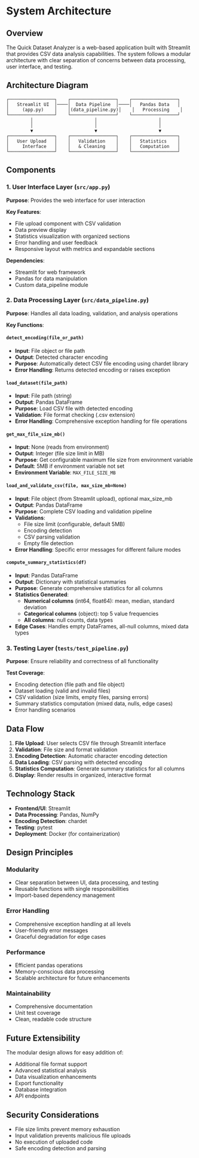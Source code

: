 # System Architecture

## Overview

The Quick Dataset Analyzer is a web-based application built with Streamlit that provides CSV data analysis capabilities. The system follows a modular architecture with clear separation of concerns between data processing, user interface, and testing.

## Architecture Diagram

```
┌─────────────────┐    ┌─────────────────┐    ┌─────────────────┐
│   Streamlit UI  │────│  Data Pipeline  │────│   Pandas Data   │
│     (app.py)    │    │(data_pipeline.py)│    │   Processing    │
└─────────────────┘    └─────────────────┘    └─────────────────┘
         │                       │                       │
         │                       │                       │
         ▼                       ▼                       ▼
┌─────────────────┐    ┌─────────────────┐    ┌─────────────────┐
│   User Upload   │    │   Validation    │    │   Statistics    │
│     Interface   │    │   & Cleaning    │    │   Computation   │
└─────────────────┘    └─────────────────┘    └─────────────────┘
```

## Components

### 1. User Interface Layer (`src/app.py`)

**Purpose**: Provides the web interface for user interaction

**Key Features**:
- File upload component with CSV validation
- Data preview display
- Statistics visualization with organized sections
- Error handling and user feedback
- Responsive layout with metrics and expandable sections

**Dependencies**:
- Streamlit for web framework
- Pandas for data manipulation
- Custom data_pipeline module

### 2. Data Processing Layer (`src/data_pipeline.py`)

**Purpose**: Handles all data loading, validation, and analysis operations

**Key Functions**:

#### `detect_encoding(file_or_path)`
- **Input**: File object or file path
- **Output**: Detected character encoding
- **Purpose**: Automatically detect CSV file encoding using chardet library
- **Error Handling**: Returns detected encoding or raises exception

#### `load_dataset(file_path)`
- **Input**: File path (string)
- **Output**: Pandas DataFrame
- **Purpose**: Load CSV file with detected encoding
- **Validation**: File format checking (.csv extension)
- **Error Handling**: Comprehensive exception handling for file operations

#### `get_max_file_size_mb()`
- **Input**: None (reads from environment)
- **Output**: Integer (file size limit in MB)
- **Purpose**: Get configurable maximum file size from environment variable
- **Default**: 5MB if environment variable not set
- **Environment Variable**: `MAX_FILE_SIZE_MB`

#### `load_and_validate_csv(file, max_size_mb=None)`
- **Input**: File object (from Streamlit upload), optional max_size_mb
- **Output**: Pandas DataFrame
- **Purpose**: Complete CSV loading and validation pipeline
- **Validations**:
  - File size limit (configurable, default 5MB)
  - Encoding detection
  - CSV parsing validation
  - Empty file detection
- **Error Handling**: Specific error messages for different failure modes

#### `compute_summary_statistics(df)`
- **Input**: Pandas DataFrame
- **Output**: Dictionary with statistical summaries
- **Purpose**: Generate comprehensive statistics for all columns
- **Statistics Generated**:
  - **Numerical columns** (int64, float64): mean, median, standard deviation
  - **Categorical columns** (object): top 5 value frequencies
  - **All columns**: null counts, data types
- **Edge Cases**: Handles empty DataFrames, all-null columns, mixed data types

### 3. Testing Layer (`tests/test_pipeline.py`)

**Purpose**: Ensure reliability and correctness of all functionality

**Test Coverage**:
- Encoding detection (file path and file object)
- Dataset loading (valid and invalid files)
- CSV validation (size limits, empty files, parsing errors)
- Summary statistics computation (mixed data, nulls, edge cases)
- Error handling scenarios

## Data Flow

1. **File Upload**: User selects CSV file through Streamlit interface
2. **Validation**: File size and format validation
3. **Encoding Detection**: Automatic character encoding detection
4. **Data Loading**: CSV parsing with detected encoding
5. **Statistics Computation**: Generate summary statistics for all columns
6. **Display**: Render results in organized, interactive format

## Technology Stack

- **Frontend/UI**: Streamlit
- **Data Processing**: Pandas, NumPy
- **Encoding Detection**: chardet
- **Testing**: pytest
- **Deployment**: Docker (for containerization)

## Design Principles

### Modularity
- Clear separation between UI, data processing, and testing
- Reusable functions with single responsibilities
- Import-based dependency management

### Error Handling
- Comprehensive exception handling at all levels
- User-friendly error messages
- Graceful degradation for edge cases

### Performance
- Efficient pandas operations
- Memory-conscious data processing
- Scalable architecture for future enhancements

### Maintainability
- Comprehensive documentation
- Unit test coverage
- Clean, readable code structure

## Future Extensibility

The modular design allows for easy addition of:
- Additional file format support
- Advanced statistical analysis
- Data visualization enhancements
- Export functionality
- Database integration
- API endpoints

## Security Considerations

- File size limits prevent memory exhaustion
- Input validation prevents malicious file uploads
- No execution of uploaded code
- Safe encoding detection and parsing
